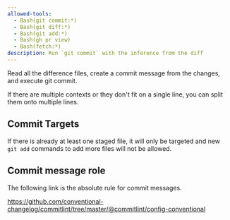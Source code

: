 ```yaml
---
allowed-tools:
  - Bash(git commit:*)
  - Bash(git diff:*)
  - Bash(git add:*)
  - Bash(gh pr view)
  - Bash(fetch:*)
description: Run `git commit` with the inference from the diff
---
```


Read all the difference files, create a commit message from the changes, and execute git commit.

If there are multiple contexts or they don't fit on a single line, you can split them onto multiple lines.

## Commit Targets

If there is already at least one staged file, it will only be targeted and new `git add` commands to add more files will not be allowed.

## Commit message role

The following link is the absolute rule for commit messages.

https://github.com/conventional-changelog/commitlint/tree/master/@commitlint/config-conventional
